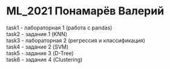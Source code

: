 # ML_2021 Понамарёв Валерий  
task1 - лабораторная 1 (работа с pandas)  
task2 - задание 1 (KNN)  
task3 - лабораторная 2 (регрессия и классификация)  
task4 - задание 2 (SVM)  
task5 - задание 3 (D-Tree)  
task6 - задание 4 (Clustering)
